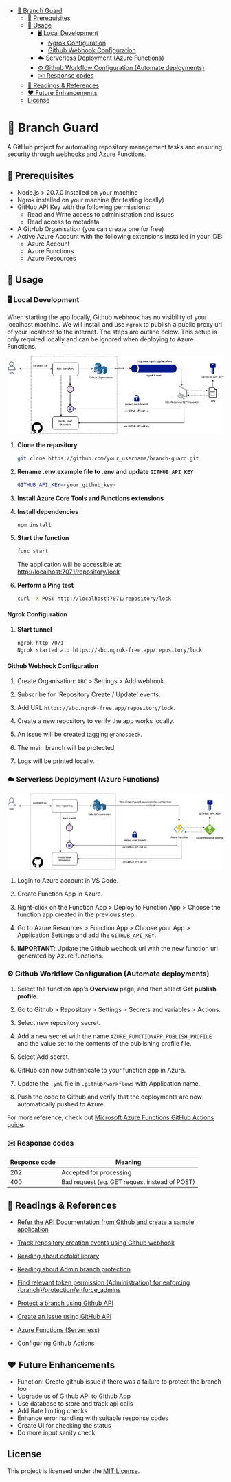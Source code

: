
- [🔐 Branch Guard](#-branch-guard)
  - [📎  Prerequisites](#--prerequisites)
  - [🚀 Usage](#-usage)
    - [🖥️  Local Development](#️--local-development)
      - [Ngrok Configuration](#ngrok-configuration)
      - [Github Webhook Configuration](#github-webhook-configuration)
    - [☁️ Serverless Deployment (Azure Functions)](#️-serverless-deployment-azure-functions)
    - [⚙️ Github Workflow Configuration (Automate deployments)](#️-github-workflow-configuration-automate-deployments)
    - [✉️ Response codes](#️-response-codes)
  - [📖 Readings \& References](#-readings--references)
  - [❤️ Future Enhancements](#️-future-enhancements)
  - [License](#license)

# 🔐 Branch Guard

A GitHub project for automating repository management tasks and ensuring security through webhooks and Azure Functions.

## 📎  Prerequisites

- Node.js > 20.7.0 installed on your machine
- Ngrok installed on your machine (for testing locally)
- GitHub API Key with the following permissions:
  - Read and Write access to administration and issues
  - Read access to metadata
- A GitHub Organisation (you can create one for free)
- Active Azure Account with the following extensions installed in your IDE:
  - Azure Account
  - Azure Functions
  - Azure Resources

## 🚀 Usage

### 🖥️  Local Development

When starting the app locally, Github webhook has no visibility of your localhost machine. We will install and use `ngrok` to publish a public proxy url of your localhost to the internet. The steps are outline below. This setup is only required locally and can be ignored when deploying to Azure Functions. 

![Alt text](/local.png)

1. **Clone the repository**
   ```bash
   git clone https://github.com/your_username/branch-guard.git
   ```

2. **Rename .env.example file to .env and update `GITHUB_API_KEY`**
   ```bash
   GITHUB_API_KEY=<your_github_key>
   ```

3. **Install Azure Core Tools and Functions extensions**
   
4. **Install dependencies**
   ```bash
   npm install
   ```

5. **Start the function**
   ```bash
   func start
   ```
   The application will be accessible at: [http://localhost:7071/repository/lock](http://localhost:7071/repository/lock)

6. **Perform a Ping test**
   ```bash
   curl -X POST http://localhost:7071/repository/lock
   ```

#### Ngrok Configuration ####

1. **Start tunnel**
   ```bash
   ngrok http 7071
   Ngrok started at: https://abc.ngrok-free.app/repository/lock
   ```   

#### Github Webhook Configuration ####

1. Create Organisation: `ABC` > Settings > Add webhook.
   
2. Subscribe for 'Repository Create / Update' events.
   
3. Add URL `https://abc.ngrok-free.app/repository/lock`.
   
4. Create a new repository to verify the app works locally.
   
5. An issue will be created tagging `@nanospeck`.
   
6. The main branch will be protected.

7. Logs will be printed locally.

### ☁️ Serverless Deployment (Azure Functions)

![Alt text](/cloud.png)

1. Login to Azure account in VS Code.

2. Create Function App in Azure.

3. Right-click on the Function App > Deploy to Function App > Choose the function app created in the previous step.

4. Go to Azure Resources > Function App > Choose your App > Application Settings and add the `GITHUB_API_KEY`.
5. **IMPORTANT**: Update the Github webhook url with the new function url generated by Azure functions.

### ⚙️ Github Workflow Configuration (Automate deployments)

1. Select the function app's **Overview** page, and then select **Get publish profile**.

2. Go to Github > Repository > Settings > Secrets and variables > Actions.

3. Select new repository secret.

4. Add a new secret with the name `AZURE_FUNCTIONAPP_PUBLISH_PROFILE` and the value set to the contents of the publishing profile file.

5. Select Add secret.

6. GitHub can now authenticate to your function app in Azure.

7. Update the `.yml` file in `.github/workflows` with Application name.

8. Push the code to Github and verify that the deployments are now automatically pushed to Azure.

For more reference, check out [Microsoft Azure Functions GitHub Actions guide](https://learn.microsoft.com/en-us/azure/azure-functions/functions-how-to-github-actions?tabs=windows%2Cjavascript&pivots=method-manual#example-workflow-configuration-file).


### ✉️ Response codes

| Response code | Meaning                                       |
|---------------|-----------------------------------------------|
| 202           | Accepted for processing                       |
| 400           | Bad request (eg. GET request instead of POST) |


## 📖 Readings & References ##

- [Refer the API Documentation from Github and create a sample application](https://docs.github.com/en/webhooks/using-webhooks/handling-webhook-deliveries#javascript-example)

- [Track repository creation events using Github webhook](https://docs.github.com/en/webhooks/webhook-events-and-payloads?actionType=created#repository)

- [Reading about octokit library](https://github.com/octokit/octokit.js/#readme)

- [Reading about Admin branch protection](https://docs.github.com/en/rest/branches/branch-protection?apiVersion=2022-11-28#set-admin-branch-protection)

- [Find relevant token permission (Administration) for enforcing {branch}/protection/enforce_admins](https://docs.github.com/en/rest/overview/permissions-required-for-fine-grained-personal-access-tokens?apiVersion=2022-11-28#repository-permissions-for-administration)

- [Protect a branch using Github API](https://docs.github.com/en/rest/branches/branch-protection?apiVersion=2022-11-28#update-branch-protection)

- [Create an Issue using GitHub API](https://docs.github.com/en/rest/issues/issues?apiVersion=2022-11-28#create-an-issue)

- [Azure Functions (Serverless)](https://learn.microsoft.com/en-us/azure/azure-functions/functions-reference-node?tabs=javascript%2Cwindows%2Cazure-cli&pivots=nodejs-model-v4)

- [Configuring Github Actions](https://learn.microsoft.com/en-us/azure/azure-functions/functions-how-to-github-actions?tabs=windows%2Cjavascript&pivots=method-manual#example-workflow-configuration-file)

## ❤️ Future Enhancements ##

- Function: Create github issue if there was a failure to protect the branch too
- Upgrade us of Github API to Github App
- Use database to store and track api calls
- Add Rate limiting checks
- Enhance error handling with suitable response codes
- Create UI for checking the status
- Do more input sanity check

## License

This project is licensed under the [MIT License](LICENSE.md).